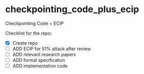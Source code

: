 # checkpointing_code_plus_ecip
Checkpointing Code + ECIP

Checklist for the repo:

- [x] Create repo
- [ ] ADD ECIP for 51% attack after review
- [ ] ADD relevant research papers
- [ ] ADD formal specification
- [ ] ADD implementation code
